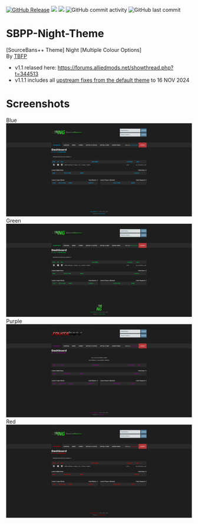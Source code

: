   <a href="https://github.com/DNA-styx/SBPP-Night-Theme/releases"><img alt="GitHub Release" src="https://img.shields.io/github/v/release/DNA-styx/SBPP-Night-Theme"></a>
  <img src="https://img.shields.io/github/downloads/DNA-styx/SBPP-Night-Theme/total">
  <a href="https://github.com/DNA-styx/SBPP-Night-Theme/issues"><img src="https://img.shields.io/github/issues/DNA-styx/SBPP-Night-Theme"></a>
  <img alt="GitHub commit activity" src="https://img.shields.io/github/commit-activity/m/DNA-styx/SBPP-Night-Theme">
  <img alt="GitHub last commit" src="https://img.shields.io/github/last-commit/DNA-styx/SBPP-Night-Theme">

# SBPP-Night-Theme
[SourceBans++ Theme] Night [Multiple Colour Options]
<br>
By [TBFP](https://forums.alliedmods.net/member.php?u=344951)
<br>
- v1.1 relased here: https://forums.alliedmods.net/showthread.php?t=344513
- v1.1.1 includes all <a href="https://github.com/sbpp/sourcebans-pp/commits/php81/web">upstream fixes from the default theme</a> to 16 NOV 2024
# Screenshots
Blue
<img src="https://raw.githubusercontent.com/DNA-styx/SBPP-Night-Theme/refs/heads/main/sbpp_night_blue/screenshot.png">
Green
<img src="https://raw.githubusercontent.com/DNA-styx/SBPP-Night-Theme/refs/heads/main/sbpp_night_green/screenshot.png">
Purple
<img src="https://raw.githubusercontent.com/DNA-styx/SBPP-Night-Theme/refs/heads/main/sbpp_night_purple/screenshot.png">
Red
<img src="https://raw.githubusercontent.com/DNA-styx/SBPP-Night-Theme/refs/heads/main/sbpp_night_red/screenshot.png">
